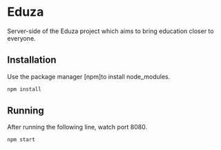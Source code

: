 # Eduza

Server-side of the Eduza project which aims to bring education closer to everyone.

## Installation

Use the package manager [npm]to install node_modules.

```bash
npm install
```

## Running

After running the following line, watch port 8080.

```bash
npm start
```
